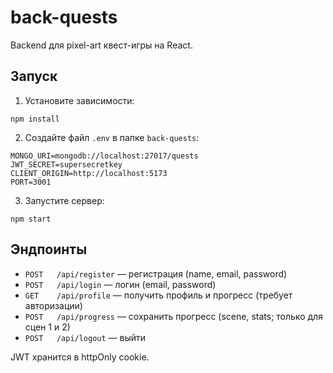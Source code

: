 # back-quests

Backend для pixel-art квест-игры на React.

## Запуск

1. Установите зависимости:

```
npm install
```

2. Создайте файл `.env` в папке `back-quests`:

```
MONGO_URI=mongodb://localhost:27017/quests
JWT_SECRET=supersecretkey
CLIENT_ORIGIN=http://localhost:5173
PORT=3001
```

3. Запустите сервер:

```
npm start
```

## Эндпоинты

- `POST   /api/register` — регистрация (name, email, password)
- `POST   /api/login` — логин (email, password)
- `GET    /api/profile` — получить профиль и прогресс (требует авторизации)
- `POST   /api/progress` — сохранить прогресс (scene, stats; только для сцен 1 и 2)
- `POST   /api/logout` — выйти

JWT хранится в httpOnly cookie.
